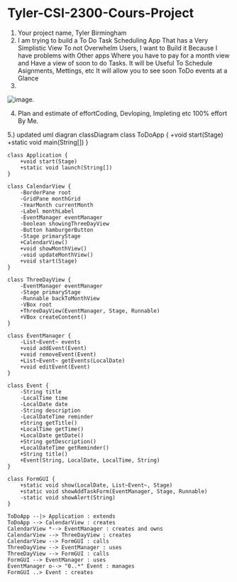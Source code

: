 # Tyler-CSI-2300-Cours-Project
1. Your project name, Tyler Birmingham
2. I am trying to build a To Do  Task Scheduling App That has a Very Simplistic View To not Overwhelm Users, I want to Build it Because I have problems with Other apps Where you have to pay for a month view and Have a view of soon to do Tasks. It will be Useful To Schedule Asignments, Mettings, etc It will allow you to see soon ToDo events at a Glance
3.
![image](https://github.com/user-attachments/assets/b98f8520-6a28-460f-958c-5043f1e9aae5).

4. Plan and estimate of effortCoding, Devloping, Impleting etc 100% effort By Me.
 
5.) updated uml diagran
classDiagram
    class ToDoApp {
        +void start(Stage)
        +static void main(String[])
    }
    
    class Application {
        +void start(Stage)
        +static void launch(String[])
    }
    
    class CalendarView {
        -BorderPane root
        -GridPane monthGrid
        -YearMonth currentMonth
        -Label monthLabel
        -EventManager eventManager
        -boolean showingThreeDayView
        -Button hamburgerButton
        -Stage primaryStage
        +CalendarView()
        +void showMonthView()
        -void updateMonthView()
        +void start(Stage)
    }
    
    class ThreeDayView {
        -EventManager eventManager
        -Stage primaryStage
        -Runnable backToMonthView
        -VBox root
        +ThreeDayView(EventManager, Stage, Runnable)
        +VBox createContent()
    }
    
    class EventManager {
        -List~Event~ events
        +void addEvent(Event)
        +void removeEvent(Event)
        +List~Event~ getEvents(LocalDate)
        +void editEvent(Event)
    }
    
    class Event {
        -String title
        -LocalTime time
        -LocalDate date
        -String description
        -LocalDateTime reminder
        +String getTitle()
        +LocalTime getTime()
        +LocalDate getDate()
        +String getDescription()
        +LocalDateTime getReminder()
        +String title()
        +Event(String, LocalDate, LocalTime, String)
    }
    
    class FormGUI {
        +static void show(LocalDate, List~Event~, Stage)
        +static void showAddTaskForm(EventManager, Stage, Runnable)
        -static void showAlert(String)
    }
    
    ToDoApp --|> Application : extends
    ToDoApp --> CalendarView : creates
    CalendarView *--> EventManager : creates and owns
    CalendarView --> ThreeDayView : creates
    CalendarView --> FormGUI : calls
    ThreeDayView --> EventManager : uses
    ThreeDayView --> FormGUI : calls
    FormGUI --> EventManager : uses
    EventManager o--> "0..*" Event : manages
    FormGUI ..> Event : creates

